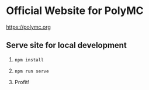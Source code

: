 # Official Website for PolyMC

https://polymc.org


## Serve site for local development

1. `npm install`

2. `npm run serve`

3. Profit!
